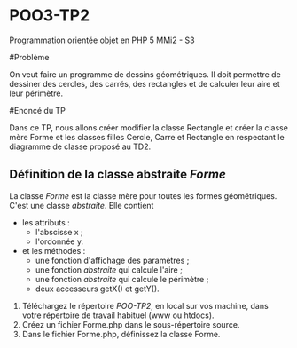 POO3-TP2
========

Programmation orientée objet en PHP 5 MMi2 - S3 

#Problème


On veut faire un programme de dessins géométriques. Il doit permettre de dessiner des cercles, des carrés, des rectangles et de calculer leur aire et leur périmètre.


#Enoncé du TP


Dans ce TP, nous allons créer modifier la classe Rectangle et créer la classe mère Forme et les classes filles Cercle, Carre et Rectangle en respectant le diagramme de classe proposé au TD2. 


## Définition de la classe abstraite *Forme* 

La classe *Forme* est la classe mère pour toutes les formes géométriques. C'est une classe *abstraite*. Elle contient 
- les attributs : 
  - l'abscisse x ;
  - l'ordonnée y. 
- et les méthodes :  
  - une fonction d'affichage des paramètres ;
  - une fonction *abstraite* qui calcule l'aire ;
  - une fonction *abstraite* qui calcule le périmètre ;
  - deux accesseurs getX() et getY().

1. Téléchargez le répertoire  *POO-TP2*, en local sur vos machine, dans votre répertoire de travail habituel (www ou htdocs). 
2. Créez un fichier Forme.php dans le sous-répertoire source.
4. Dans le fichier Forme.php, définissez la classe Forme. 
